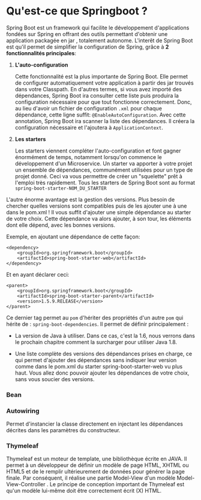 # Qu'est-ce que Springboot ?

Spring Boot est un framework qui facilite le développement d'applications fondées sur Spring en offrant des outils permettant d'obtenir une application packagée en jar , totalement autonome.
L'interêt de Spring Boot est qu'il  permet de simplifier la configuration de Spring, grâce à __2 fonctionnalités principales__:
1. __L'auto-configuration__
   
   Cette fonctionnalité est la plus importante de Spring Boot. Elle permet de configurer automatiquement votre application à partir des jar trouvés dans votre Classpath. En d'autres termes, si vous avez importé des dépendances, Spring Boot ira consulter cette liste puis produira la configuration nécessaire pour que tout fonctionne correctement.
Donc, au lieu d'avoir un fichier de configuration ``.xml`` pour chaque dépendance, cette ligne suffit: ``@EnableAutoConfiguration``.
   Avec cette annotation, Spring Boot ira scanner la liste des dépendances. Il créera la configuration nécessaire et l'ajoutera à ``ApplicationContext``.


2. __Les starters__
   
    Les starters viennent compléter l'auto-configuration et font gagner énormément de temps, notamment lorsqu'on commence le développement d'un Microservice.
Un starter va apporter à votre projet un ensemble de dépendances, communément utilisées pour un type de projet donné. Ceci va vous permettre de créer un "squelette" prêt à l'emploi très rapidement.
   Tous les starters de Spring Boot sont au format ``spring-boot-starter-NOM_DU_STARTER``

L'autre énorme avantage est la gestion des versions. Plus besoin de chercher quelles versions sont compatibles puis de les ajouter une à une dans le pom.xml ! Il vous suffit d'ajouter une simple dépendance au starter de votre choix. Cette dépendance va alors ajouter, à son tour, les éléments dont elle dépend, avec les bonnes versions.

Exemple, en ajoutant une dépendance de cette façon:
```
<dependency>
    <groupId>org.springframework.boot</groupId>
    <artifactId>spring-boot-starter-web</artifactId>
</dependency>
```

Et en ayant déclarer ceci:
```
<parent>
    <groupId>org.springframework.boot</groupId>
    <artifactId>spring-boot-starter-parent</artifactId>
    <version>1.5.9.RELEASE</version>
</parent>
```
Ce dernier tag permet au ``pom`` d'hériter des propriétés d'un autre ``pom`` qui hérite de : ``spring-boot-dependencies``. Il permet de définir principalement :

 - La version de Java à utiliser. Dans ce cas, c'est la 1.6, nous verrons dans le prochain chapitre comment la surcharger pour utiliser Java 1.8.

 - Une liste complète des versions des dépendances prises en charge, ce qui permet d'ajouter des dépendances sans indiquer leur version comme dans le pom.xml du starter spring-boot-starter-web vu plus haut. Vous allez donc pouvoir ajouter les dépendances de votre choix, sans vous soucier des versions.


### Bean


### Autowiring
Permet d'instancier la classe directement en injectant les dépendances décrites dans les paramètres du constructeur.


### Thymeleaf
Thymeleaf est un moteur de template, une bibliothèque écrite en JAVA. Il permet à un développeur de définir un modèle de page HTML, XHTML ou HTML5 et de le remplir ultérieurement de données pour générer la page finale. Par conséquent, il réalise une partie Model-View d'un modèle Model-View-Controller .
Le principe de conception important de Thymeleaf est qu'un modèle lui-même doit être correctement écrit (X) HTML.
